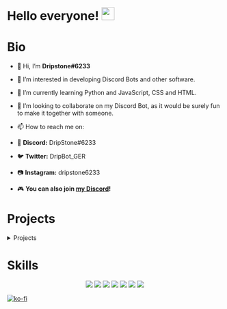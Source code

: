 # Hello everyone! <img src="https://raw.githubusercontent.com/MartinHeinz/MartinHeinz/master/wave.gif" width="30px">

# Bio
- 👋 Hi, I’m **Dripstone#6233**
- 👀 I’m interested in developing Discord Bots and other software.
- 🌱 I’m currently learning Python and JavaScript, CSS and HTML.
- 💞️ I’m looking to collaborate on my Discord Bot, as it would be surely fun to make it together with someone.
- 📫 How to reach me on:
- 🔗 **Discord:** DripStone#6233
- 🐦 **Twitter:** DripBot_GER
- 📷 **Instagram:** dripstone6233

- 🎮 **You can also join [my Discord](https://gameunity.gq/join-us.html)!**

# Projects
<details>
<summary>Projects</summary>

| Project | Tags |
| --- | --- |
| [**DripBot**: A multipurpose Discord Bot](https://github.com/DripStone69/DripBot) | <img src="https://img.shields.io/badge/-JavaScript-yellow?icon=javascript">

</details>  

# Skills
<p align="center">
<img src="https://img.shields.io/badge/OS-Windows-9cf?logo=windows">
<img src="https://img.shields.io/badge/IDE-VSCode-blue?logo=visualstudiocode">
<img src="https://img.shields.io/badge/Code-JavaScript-yellow?logo=javascript">
<img src="https://img.shields.io/badge/Code-Python-informational?logo=python">
<img src="https://img.shields.io/badge/Code-HTML5-important?logo=html5">
<img src="https://img.shields.io/badge/Code-CSS3-blueviolet?logo=css3">
<img src="https://img.shields.io/badge/Hosting-TexClouds-red?logo=sitepoint">
</p>

[![ko-fi](https://ko-fi.com/img/githubbutton_sm.svg)](https://ko-fi.com/G2G3BEBL5)
